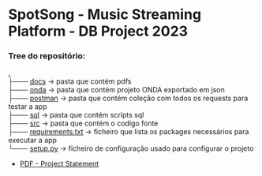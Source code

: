 # SpotSong - Music Streaming Platform - DB Project 2023

### Tree do repositório:
[.](https://github.com/Sonicgus/SpotSong)<br/>
├─── [docs](https://github.com/Sonicgus/SpotSong/tree/679e3d6edd0bb7594c60fb1a13b73a0c87909b46/docs) -> pasta que contém pdfs<br/>
├─── [onda](https://github.com/Sonicgus/SpotSong/tree/679e3d6edd0bb7594c60fb1a13b73a0c87909b46/onda) -> pasta que contém projeto ONDA exportado em json<br/>
├─── [postman](https://github.com/Sonicgus/SpotSong/tree/679e3d6edd0bb7594c60fb1a13b73a0c87909b46/postman) -> pasta que contém coleção com todos os requests para testar a app<br/>
├─── [sql](https://github.com/Sonicgus/SpotSong/tree/679e3d6edd0bb7594c60fb1a13b73a0c87909b46/sql) -> pasta que contém scripts sql<br/>
├─── [src](https://github.com/Sonicgus/SpotSong/tree/679e3d6edd0bb7594c60fb1a13b73a0c87909b46/src) -> pasta que contém o codigo fonte<br/>
├─── [requirements.txt](https://github.com/Sonicgus/SpotSong/blob/679e3d6edd0bb7594c60fb1a13b73a0c87909b46/requirements.txt) -> ficheiro que lista os packages necessários para executar a app<br/>
└─── [setup.py](https://github.com/Sonicgus/SpotSong/blob/679e3d6edd0bb7594c60fb1a13b73a0c87909b46/setup.py) -> ficheiro de configuração usado para configurar o projeto<br/>

* [PDF - Project Statement](https://github.com/Sonicgus/SpotSong/blob/679e3d6edd0bb7594c60fb1a13b73a0c87909b46/docs/Statement.pdf)

